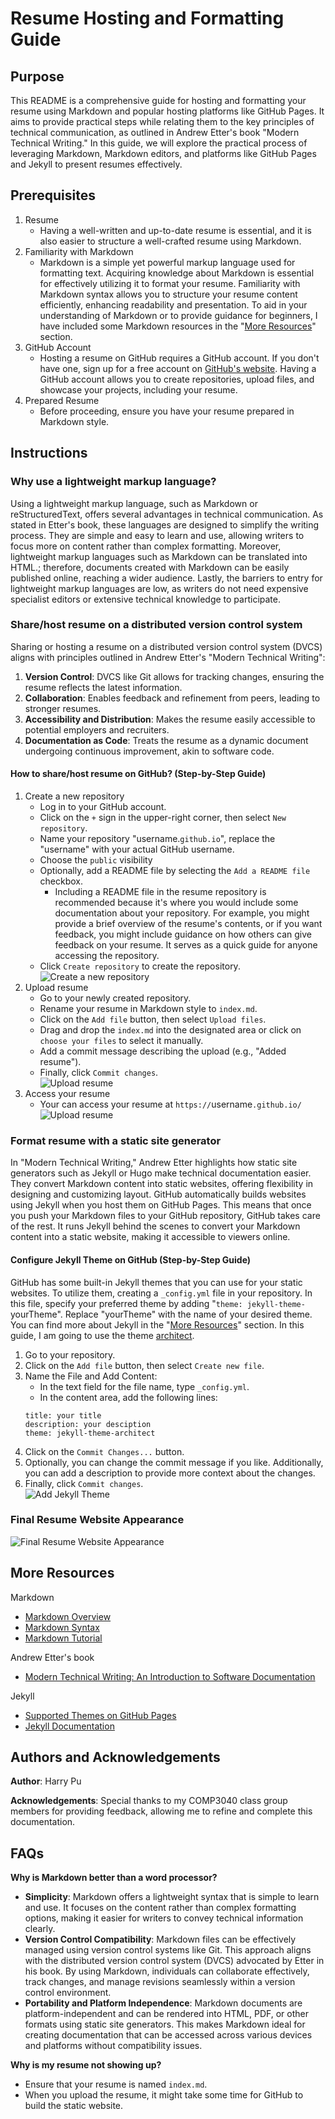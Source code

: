 # Resume Hosting and Formatting Guide

## Purpose

This README is a comprehensive guide for hosting and formatting your resume using Markdown and popular hosting platforms like GitHub Pages. It aims to provide practical steps while relating them to the key principles of technical communication, as outlined in Andrew Etter's book "Modern Technical Writing." In this guide, we will explore the practical process of leveraging Markdown, Markdown editors, and platforms like GitHub Pages and Jekyll to present resumes effectively.

## Prerequisites

1. Resume
   - Having a well-written and up-to-date resume is essential, and it is also easier to structure a well-crafted resume using Markdown.
2. Familiarity with Markdown
   - Markdown is a simple yet powerful markup language used for formatting text. Acquiring knowledge about Markdown is essential for effectively utilizing it to format your resume. Familiarity with Markdown syntax allows you to structure your resume content efficiently, enhancing readability and presentation. To aid in your understanding of Markdown or to provide guidance for beginners, I have included some Markdown resources in the "[More Resources](#more-resources)" section.
3. GitHub Account
   - Hosting a resume on GitHub requires a GitHub account. If you don't have one, sign up for a free account on [GitHub's website](https://github.com/). Having a GitHub account allows you to create repositories, upload files, and showcase your projects, including your resume.
4. Prepared Resume
   - Before proceeding, ensure you have your resume prepared in Markdown style.

## Instructions

### **Why use a lightweight markup language?**

Using a lightweight markup language, such as Markdown or reStructuredText, offers several advantages in technical communication. As stated in Etter's book, these languages are designed to simplify the writing process. They are simple and easy to learn and use, allowing writers to focus more on content rather than complex formatting. Moreover, lightweight markup languages such as Markdown can be translated into HTML.; therefore, documents created with Markdown can be easily published online, reaching a wider audience. Lastly, the barriers to entry for lightweight markup languages are low, as writers do not need expensive specialist editors or extensive technical knowledge to participate.

### **Share/host resume on a distributed version control system**

Sharing or hosting a resume on a distributed version control system (DVCS) aligns with principles outlined in Andrew Etter's "Modern Technical Writing":

1. **Version Control**: DVCS like Git allows for tracking changes, ensuring the resume reflects the latest information.
2. **Collaboration**: Enables feedback and refinement from peers, leading to stronger resumes.
3. **Accessibility and Distribution**: Makes the resume easily accessible to potential employers and recruiters.
4. **Documentation as Code**: Treats the resume as a dynamic document undergoing continuous improvement, akin to software code.

#### **How to share/host resume on GitHub? (Step-by-Step Guide)**

1. Create a new repository
   - Log in to your GitHub account.
   - Click on the `+` sign in the upper-right corner, then select `New repository`.
   - Name your repository "username.`github.io`", replace the "username" with your actual GitHub username.
   - Choose the `public` visibility
   - Optionally, add a README file by selecting the `Add a README file` checkbox.
     - Including a README file in the resume repository is recommended because it's where you would include some documentation about your repository. For example, you might provide a brief overview of the resume's contents, or if you want feedback, you might include guidance on how others can give feedback on your resume. It serves as a quick guide for anyone accessing the repository.
   - Click `Create repository` to create the repository. <br />
     ![Create a new repository](./Gif/create_repository.gif)
2. Upload resume
   - Go to your newly created repository.
   - Rename your resume in Markdown style to `index.md`.
   - Click on the `Add file` button, then select `Upload files`.
   - Drag and drop the `index.md` into the designated area or click on `choose your files` to select it manually.
   - Add a commit message describing the upload (e.g., "Added resume").
   - Finally, click `Commit changes`. <br />
     ![Upload resume](./Gif/upload_resume.gif)
3. Access your resume
   - Your can access your resume at `https://`username`.github.io/`
     ![Upload resume](./Gif/access_resume.gif)

### **Format resume with a static site generator**

In "Modern Technical Writing," Andrew Etter highlights how static site generators such as Jekyll or Hugo make technical documentation easier. They convert Markdown content into static websites, offering flexibility in designing and customizing layout. GitHub automatically builds websites using Jekyll when you host them on GitHub Pages. This means that once you push your Markdown files to your GitHub repository, GitHub takes care of the rest. It runs Jekyll behind the scenes to convert your Markdown content into a static website, making it accessible to viewers online.

#### **Configure Jekyll Theme on GitHub (Step-by-Step Guide)**

GitHub has some built-in Jekyll themes that you can use for your static websites. To utilize them, creating a `_config.yml` file in your repository. In this file, specify your preferred theme by adding "`theme: jekyll-theme-`yourTheme". Replace "yourTheme" with the name of your desired theme. You can find more about Jekyll in the "[More Resources](#more-resources)" section. In this guide, I am going to use the theme [architect](https://github.com/pages-themes/architect).

1. Go to your repository.
2. Click on the `Add file` button, then select `Create new file`.
3. Name the File and Add Content:
   - In the text field for the file name, type `_config.yml`.
   - In the content area, add the following lines:
   ```
   title: your title
   description: your desciption
   theme: jekyll-theme-architect
   ```
4. Click on the `Commit Changes...` button.
5. Optionally, you can change the commit message if you like. Additionally, you can add a description to provide more context about the changes.
6. Finally, click `Commit changes`. <br />
   ![Add Jekyll Theme](./Gif/add_jekyll_theme.gif)

### **Final Resume Website Appearance**

![Final Resume Website Appearance](./Gif/resume.gif)

## More Resources

Markdown

- [Markdown Overview](https://www.markdownguide.org/getting-started/)
- [Markdown Syntax](https://www.markdownguide.org/extended-syntax/#strikethrough)
- [Markdown Tutorial](https://www.markdowntutorial.com/)

Andrew Etter's book

- [Modern Technical Writing: An Introduction to Software Documentation](https://www.amazon.ca/Modern-Technical-Writing-Introduction-Documentation-ebook/dp/B01A2QL9SS)

Jekyll

- [Supported Themes on GitHub Pages](https://pages.github.com/themes/)
- [Jekyll Documentation](https://jekyllrb.com/docs/)

## Authors and Acknowledgements

**Author**: Harry Pu <br />

**Acknowledgements**: Special thanks to my COMP3040 class group members for providing feedback, allowing me to refine and complete this documentation.

## FAQs

**Why is Markdown better than a word processor?**

- **Simplicity**: Markdown offers a lightweight syntax that is simple to learn and use. It focuses on the content rather than complex formatting options, making it easier for writers to convey technical information clearly.
- **Version Control Compatibility**: Markdown files can be effectively managed using version control systems like Git. This approach aligns with the distributed version control system (DVCS) advocated by Etter in his book. By using Markdown, individuals can collaborate effectively, track changes, and manage revisions seamlessly within a version control environment.
- **Portability and Platform Independence**: Markdown documents are platform-independent and can be rendered into HTML, PDF, or other formats using static site generators. This makes Markdown ideal for creating documentation that can be accessed across various devices and platforms without compatibility issues.

**Why is my resume not showing up?**

- Ensure that your resume is named `index.md`.
- When you upload the resume, it might take some time for GitHub to build the static website.

